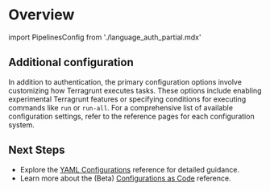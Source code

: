 # Overview

import PipelinesConfig from './language_auth_partial.mdx'

<PipelinesConfig />

## Additional configuration

In addition to authentication, the primary configuration options involve customizing how Terragrunt executes tasks. These options include enabling experimental Terragrunt features or specifying conditions for executing commands like `run` or `run-all`. For a comprehensive list of available configuration settings, refer to the reference pages for each configuration system.

## Next Steps

- Explore the [YAML Configurations](/2.0/reference/pipelines/configurations.md) reference for detailed guidance.
- Learn more about the (Beta) [Configurations as Code](/2.0/reference/pipelines/configurations-as-code/api.md) reference.
